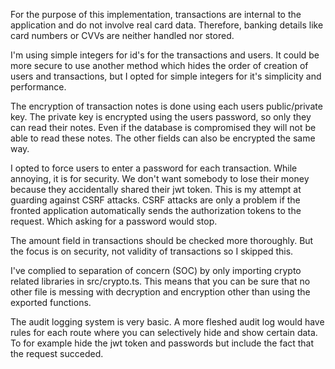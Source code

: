 For the purpose of this implementation, transactions are internal to the application and do not involve real card data. Therefore, banking details like card numbers or CVVs are neither handled nor stored.

I'm using simple integers for id's for the transactions and users. It could be more secure to use another method which hides the order of creation of users and transactions, but I opted for simple integers for it's simplicity and performance.

The encryption of transaction notes is done using each users public/private key. The private key is encrypted using the users password, so only they can read their notes. Even if the database is compromised they will not be able to read these notes. The other fields can also be encrypted the same way.

I opted to force users to enter a password for each transaction. While annoying, it is for security. We don't want somebody to lose their money because they accidentally shared their jwt token. This is my attempt at guarding against CSRF attacks. CSRF attacks are only a problem if the fronted application automatically sends the authorization tokens to the request. Which asking for a password would stop.

The amount field in transactions should be checked more thoroughly. But the focus is on security, not validity of transactions so I skipped this.

I've complied to separation of concern (SOC) by only importing crypto related libraries in src/crypto.ts. This means that you can be sure that no other file is messing with decryption and encryption other than using the exported functions.

The audit logging system is very basic. A more fleshed audit log would have rules for each route where you can selectively hide and show certain data. To for example hide the jwt token and passwords but include the fact that the request succeded.

